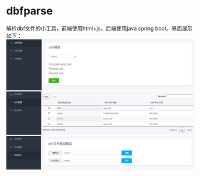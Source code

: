 # dbfparse
解析dbf文件的小工具，前端使用html+js，后端使用java spring boot。界面展示如下：
![img1](https://github.com/qiank0365/dbfparse/blob/master/src/main/resources/templates/dbf1.PNG)
![img2](https://github.com/qiank0365/dbfparse/blob/master/src/main/resources/templates/dbf2.PNG)
![img3](https://github.com/qiank0365/dbfparse/blob/master/src/main/resources/templates/dbf3.PNG)
